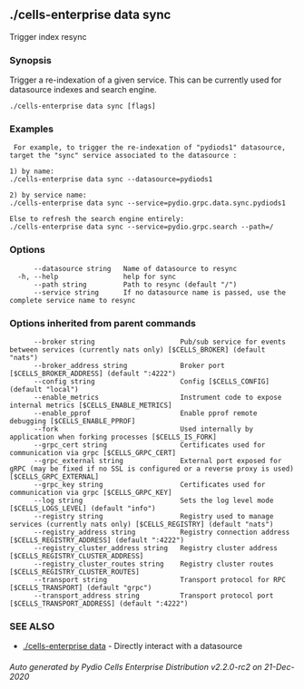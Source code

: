 ## ./cells-enterprise data sync

Trigger index resync

### Synopsis


Trigger a re-indexation of a given service. 
This can be currently used for datasource indexes and search engine.

```
./cells-enterprise data sync [flags]
```

### Examples

```
 For example, to trigger the re-indexation of "pydiods1" datasource, target the "sync" service associated to the datasource : 

1) by name:
./cells-enterprise data sync --datasource=pydiods1

2) by service name:
./cells-enterprise data sync --service=pydio.grpc.data.sync.pydiods1 

Else to refresh the search engine entirely:
./cells-enterprise data sync --service=pydio.grpc.search --path=/
```

### Options

```
      --datasource string   Name of datasource to resync
  -h, --help                help for sync
      --path string         Path to resync (default "/")
      --service string      If no datasource name is passed, use the complete service name to resync
```

### Options inherited from parent commands

```
      --broker string                     Pub/sub service for events between services (currently nats only) [$CELLS_BROKER] (default "nats")
      --broker_address string             Broker port [$CELLS_BROKER_ADDRESS] (default ":4222")
      --config string                     Config [$CELLS_CONFIG] (default "local")
      --enable_metrics                    Instrument code to expose internal metrics [$CELLS_ENABLE_METRICS]
      --enable_pprof                      Enable pprof remote debugging [$CELLS_ENABLE_PPROF]
      --fork                              Used internally by application when forking processes [$CELLS_IS_FORK]
      --grpc_cert string                  Certificates used for communication via grpc [$CELLS_GRPC_CERT]
      --grpc_external string              External port exposed for gRPC (may be fixed if no SSL is configured or a reverse proxy is used) [$CELLS_GRPC_EXTERNAL]
      --grpc_key string                   Certificates used for communication via grpc [$CELLS_GRPC_KEY]
      --log string                        Sets the log level mode [$CELLS_LOGS_LEVEL] (default "info")
      --registry string                   Registry used to manage services (currently nats only) [$CELLS_REGISTRY] (default "nats")
      --registry_address string           Registry connection address [$CELLS_REGISTRY_ADDRESS] (default ":4222")
      --registry_cluster_address string   Registry cluster address [$CELLS_REGISTRY_CLUSTER_ADDRESS]
      --registry_cluster_routes string    Registry cluster routes [$CELLS_REGISTRY_CLUSTER_ROUTES]
      --transport string                  Transport protocol for RPC [$CELLS_TRANSPORT] (default "grpc")
      --transport_address string          Transport protocol port [$CELLS_TRANSPORT_ADDRESS] (default ":4222")
```

### SEE ALSO

* [./cells-enterprise data](./cells-enterprise-data)	 - Directly interact with a datasource

###### Auto generated by Pydio Cells Enterprise Distribution v2.2.0-rc2 on 21-Dec-2020

